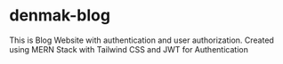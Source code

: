 # denmak-blog
This is Blog Website with authentication and user authorization. Created using MERN Stack with Tailwind CSS and JWT for Authentication
